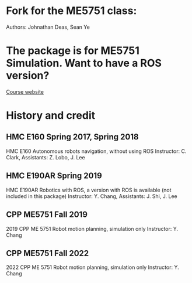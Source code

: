 # Fork for the ME5751 class:
Authors: Johnathan Deas, Sean Ye

# The package is for ME5751 Simulation. Want to have a ROS version? 
[Course website](https://sites.google.com/view/cppme5751/home)

# History and credit
## HMC E160 Spring 2017, Spring 2018

HMC E160 Autonomous robots navigation, without using ROS
Instructor: C. Clark, Assistants: Z. Lobo, J. Lee

## HMC E190AR Spring 2019
HMC E190AR Robotics with ROS, a version with ROS is available (not included in this package)
Instructor: Y. Chang, Assistants: J. Shi, J. Lee

## CPP ME5751 Fall 2019
2019 CPP ME 5751 Robot motion planning, simulation only
Instructor: Y. Chang

## CPP ME5751 Fall 2022
2022 CPP ME 5751 Robot motion planning, simulation only
Instructor: Y. Chang